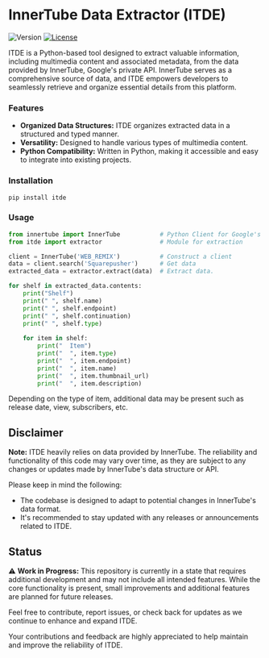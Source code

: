 # InnerTube Data Extractor (ITDE)
![Version](https://img.shields.io/badge/version-1.1.3-blue)
[![License](https://img.shields.io/badge/License-MIT-blue.svg)](https://en.wikipedia.org/wiki/MIT_License)


ITDE is a Python-based tool designed to extract valuable information, including multimedia content and associated metadata, from the data provided by InnerTube, Google's private API. 
InnerTube serves as a comprehensive source of data, and ITDE empowers developers to seamlessly retrieve and organize essential details from this platform.

### Features

- **Organized Data Structures:**  ITDE organizes extracted data in a structured and typed manner.
- **Versatility:** Designed to handle various types of multimedia content.
- **Python Compatibility:** Written in Python, making it accessible and easy to integrate into existing projects.

### Installation
```shell
pip install itde
```


### Usage
```python
from innertube import InnerTube           # Python Client for Google's Private InnerTube API
from itde import extractor                # Module for extraction

client = InnerTube('WEB_REMIX')           # Construct a client
data = client.search('Squarepusher')      # Get data
extracted_data = extractor.extract(data)  # Extract data.

for shelf in extracted_data.contents:
    print("Shelf")
    print(" ", shelf.name)
    print(" ", shelf.endpoint)
    print(" ", shelf.continuation)
    print(" ", shelf.type)
    
    for item in shelf:
        print("  Item")
        print("  ", item.type)
        print("  ", item.endpoint)
        print("  ", item.name)
        print("  ", item.thumbnail_url)
        print("  ", item.description)  
```

Depending on the type of item, additional data may be present such as release date, view, subscribers, etc.

## Disclaimer

**Note:** ITDE heavily relies on data provided by InnerTube. The reliability and functionality of this code may vary over time, as they are subject to any changes or updates made by InnerTube's data structure or API.

Please keep in mind the following:

- The codebase is designed to adapt to potential changes in InnerTube's data format.
- It's recommended to stay updated with any releases or announcements related to ITDE.

## Status

⚠️ **Work in Progress:** This repository is currently in a state that requires additional development and may not include all intended features. While the core functionality is present, small improvements and additional features are planned for future releases.

Feel free to contribute, report issues, or check back for updates as we continue to enhance and expand ITDE.

Your contributions and feedback are highly appreciated to help maintain and improve the reliability of ITDE.
